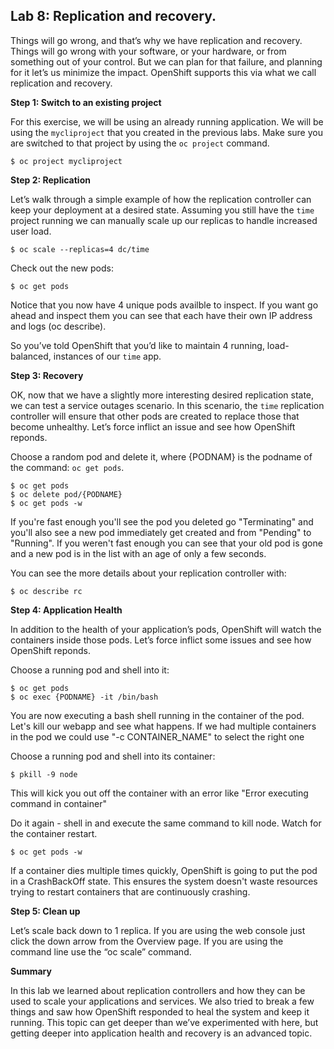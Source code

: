 ## Lab 8: Replication and recovery.
Things will go wrong, and that’s why we have replication and recovery. Things will go wrong with your software, or your hardware, or from something out of your control. But we can plan for that failure, and planning for it let’s us minimize the impact. OpenShift supports this via what we call replication and recovery.


**Step 1: Switch to an existing project**

For this exercise, we will be using an already running application. We will be using the `mycliproject` that you created in the previous labs. Make sure you are switched to that project by using the `oc project` command.

```
$ oc project mycliproject
```


**Step 2: Replication**

Let’s walk through a simple example of how the replication controller can keep your deployment at a desired state. Assuming you still have the `time` project running we can manually scale up our replicas to handle increased user load.

```
$ oc scale --replicas=4 dc/time
```
 Check out the new pods:
```
$ oc get pods
```

Notice that you now have 4 unique pods availble to inspect. If you want go ahead and inspect them you can see that each have their own IP address and logs (oc describe).

So you’ve told OpenShift that you’d like to maintain 4 running, load-balanced, instances of our `time` app.

**Step 3: Recovery**

OK, now that we have a slightly more interesting desired replication state, we can test a service outages scenario. In this scenario, the `time` replication controller will ensure that other pods are created to replace those that become unhealthy. Let’s force inflict an issue and see how OpenShift reponds.

Choose a random pod and delete it, where {PODNAM} is the podname of the command: ``oc get pods``.
```
$ oc get pods
$ oc delete pod/{PODNAME}
$ oc get pods -w
```
If you're fast enough you'll see the pod you deleted go "Terminating" and you'll also see a new pod immediately get created and from "Pending" to "Running". If you weren't fast enough you can see that your old pod is gone and a new pod is in the list with an age of only a few seconds. 

You can see the more details about your replication controller with: 
```
$ oc describe rc
```
**Step 4: Application Health**

In addition to the health of your application’s pods, OpenShift will watch the containers inside those pods. Let’s force inflict some issues and see how OpenShift reponds.

Choose a running pod and shell into it:
```
$ oc get pods
$ oc exec {PODNAME} -it /bin/bash
```
You are now executing a bash shell running in the container of the pod. Let's kill our webapp and see what happens. 
If we had multiple containers in the pod we could use "-c CONTAINER_NAME" to select the right one 

Choose a running pod and shell into its container:
```
$ pkill -9 node
```
This will kick you out off the container with an error like "Error executing command in container" 

Do it again - shell in and execute the same command to kill node.
Watch for the container restart.
```
$ oc get pods -w
```
If a container dies multiple times quickly, OpenShift is going to put the pod in a CrashBackOff state. This ensures the system doesn't waste resources trying to restart containers that are continuously crashing.

**Step 5: Clean up**

Let’s scale back down to 1 replica. If you are using the web console just click the down arrow from the Overview page. If you are using the command line use the “oc scale” command.

**Summary**

In this lab we learned about replication controllers and how they can be used to scale your applications and services. We also tried to break a few things and saw how OpenShift responded to heal the system and keep it running. This topic can get deeper than we’ve experimented with here, but getting deeper into application health and recovery is an advanced topic.
